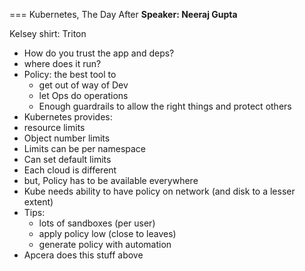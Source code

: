 === Kubernetes, The Day After
**Speaker: Neeraj Gupta**

Kelsey shirt: Triton

* How do you trust the app and deps?
* where does it run?
* Policy: the best tool to
    * get out of way of Dev
    * let Ops do operations
    * Enough guardrails to allow the right things and protect others
* Kubernetes provides:
* resource limits
* Object number limits
* Limits can be per namespace
* Can set default limits
* Each cloud is different
* but, Policy has to be available everywhere
* Kube needs ability to have policy on network (and disk to a lesser extent)
* Tips:
    * lots of sandboxes (per user)
    * apply policy low (close to leaves)
    * generate policy with automation
* Apcera does this stuff above

